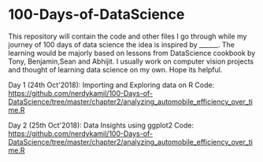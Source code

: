 # 100-Days-of-DataScience

This repository will contain the code and other files I go through while my journey of 100 days of data science the idea
is inspired by ______. The learning would be majorly based on lessons from DataScience cookbook by Tony, Benjamin,Sean
and Abhijit.
I usually work on computer vision projects and thought of learning data science on my own. Hope its helpful.

Day 1 (24th Oct'2018): Importing and Exploring data on R
Code: https://github.com/nerdykamil/100-Days-of-DataScience/tree/master/chapter2/analyzing_automobile_efficiency_over_time.R

Day 2 (25th Oct'2018): Data Insights using ggplot2
Code: https://github.com/nerdykamil/100-Days-of-DataScience/tree/master/chapter2/analyzing_automobile_efficiency_over_time.R




